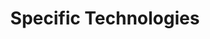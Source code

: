 ---
# Accomplishments widget.
widget: "howto"  # See https://sourcethemes.com/academic/docs/page-builder/
headless: true  # This file represents a page section.
active: true  # Activate this widget? true/false
weight: 3  # Order that this section will appear.
title: "Specific Technologies"
subtitle: ""

# Date format
#   Refer to https://sourcethemes.com/academic/docs/customization/#date-format
date_format: "Jan 2006"

# Accomplishments.
#   Add/remove as many `[[item]]` blocks below as you like.
#   `title`, `organization` and `date_start` are the required parameters.
#   Leave other parameters empty if not required.
#   Begin/end multi-line descriptions with 3 quotes `"""`.
item:
smallItem: 
 - title: "Video Tutorial on OpenStack Magnum - Containers-as-a-Service"
   summary: "openstack.org"
   linkText: ""
   linkUrl: "https://www.openstack.org/videos/tokio-2015/openstack-magnum-containers-as-a-service"
   openNewWindow: 
   image: "https://res.cloudinary.com/agile-seo/image/fetch/w_62,dpr_1.0,d_blank_am8gzx.png/https%3A%2F%2Flogo.clearbit.com%2Fopenstack.org%3Fsize%3D250"
 - title: "Containers-as-a-Service (CaaS): Docker &amp; Kubernetes Platform Comparison"
   summary: "hostadvice.com"
   linkText: ""
   linkUrl: "https://hostadvice.com/blog/containers-as-a-service-caas-docker-kubernetes-platform-comparison/"
   openNewWindow: 
   image: "https://res.cloudinary.com/agile-seo/image/fetch/w_62,dpr_1.0,d_blank_am8gzx.png/https%3A%2F%2Flogo.clearbit.com%2Fhostadvice.com%3Fsize%3D250"
---